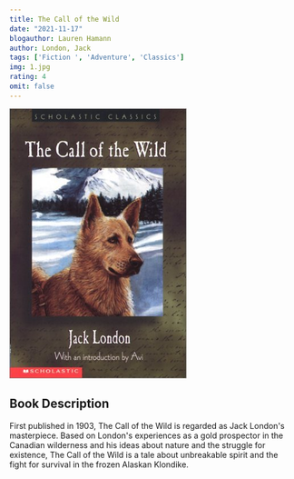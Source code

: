 ```yaml
---
title: The Call of the Wild
date: "2021-11-17"
blogauthor: Lauren Hamann
author: London, Jack
tags: ['Fiction ', 'Adventure', 'Classics']
img: 1.jpg
rating: 4
omit: false
---
```


![Book Cover](1.jpg)


## Book Description

First published in 1903, The Call of the Wild is regarded as Jack London's masterpiece. Based on London's experiences as a gold prospector in the Canadian wilderness and his ideas about nature and the struggle for existence, The Call of the Wild is a tale about unbreakable spirit and the fight for survival in the frozen Alaskan Klondike.